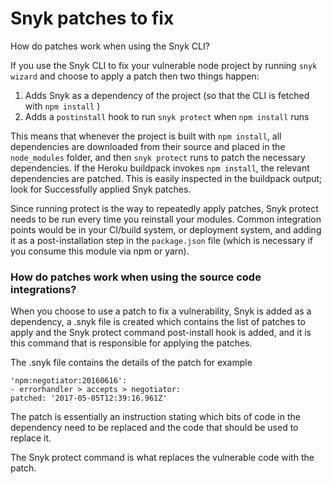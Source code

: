 # Snyk patches to fix

How do patches work when using the Snyk CLI?

If you use the Snyk CLI to fix your vulnerable node project by running `snyk wizard` and choose to apply a patch then two things happen:

1. Adds Snyk as a dependency of the project \(so that the CLI is fetched with `npm install` \)
2. Adds a `postinstall` hook to run `snyk protect` when `npm install` runs

This means that whenever the project is built with `npm install`, all dependencies are downloaded from their source and placed in the `node_modules` folder, and then `snyk protect` runs to patch the necessary dependencies. If the Heroku buildpack invokes `npm install`, the relevant dependencies are patched. This is easily inspected in the buildpack output; look for Successfully applied Snyk patches.

Since running protect is the way to repeatedly apply patches, Snyk protect needs to be run every time you reinstall your modules. Common integration points would be in your CI/build system, or deployment system, and adding it as a post-installation step in the `package.json` file \(which is necessary if you consume this module via npm or yarn\).

###  How do patches work when using the source code integrations?

When you choose to use a patch to fix a vulnerability, Snyk is added as a dependency, a .snyk file is created which contains the list of patches to apply and the Snyk protect command post-install hook is added, and it is this command that is responsible for applying the patches.

The .snyk file contains the details of the patch for example

```text
'npm:negotiator:20160616':
- errorhandler > accepts > negotiator:
patched: '2017-05-05T12:39:16.961Z'
```

The patch is essentially an instruction stating which bits of code in the dependency need to be replaced and the code that should be used to replace it.

The Snyk protect command is what replaces the vulnerable code with the patch.

